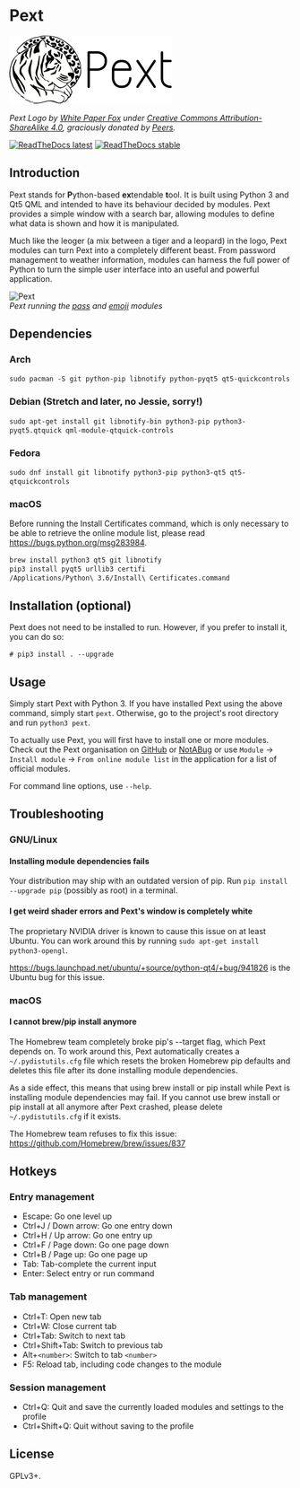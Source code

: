 # Pext

![Pext logo](/logo.png)

*Pext Logo by [White Paper Fox](http://whitepaperfox.com/) under
[Creative Commons Attribution-ShareAlike 4.0](https://creativecommons.org/licenses/by-sa/4.0/),
graciously donated by [Peers](https://peers.community/).*

[![ReadTheDocs latest](https://readthedocs.org/projects/pext/badge/?version=latest)](https://pext.readthedocs.io/en/latest/?badge=latest)
[![ReadTheDocs stable](https://readthedocs.org/projects/pext/badge/?version=stable)](https://pext.readthedocs.io/en/stable/?badge=stable)

## Introduction
Pext stands for **P**ython-based **ex**tendable **t**ool. It is built using
Python 3 and Qt5 QML and intended to have its behaviour decided by modules. Pext
provides a simple window with a search bar, allowing modules to define what
data is shown and how it is manipulated.

Much like the leoger (a mix between a tiger and a leopard) in the logo, Pext
modules can turn Pext into a completely different beast. From password
management to weather information, modules can harness the full power of Python
to turn the simple user interface into an useful and powerful application.

![Pext](/screencast.gif)  
*Pext running the [pass](https://github.com/Pext/pext_module_pass) and
[emoji](https://github.com/Pext/pext_module_emoji) modules*

## Dependencies
### Arch

    sudo pacman -S git python-pip libnotify python-pyqt5 qt5-quickcontrols

### Debian (Stretch and later, no Jessie, sorry!)

    sudo apt-get install git libnotify-bin python3-pip python3-pyqt5.qtquick qml-module-qtquick-controls

### Fedora

    sudo dnf install git libnotify python3-pip python3-qt5 qt5-qtquickcontrols

### macOS
Before running the Install Certificates command, which is only necessary to be
able to retrieve the online module list, please read https://bugs.python.org/msg283984.

    brew install python3 qt5 git libnotify
    pip3 install pyqt5 urllib3 certifi
    /Applications/Python\ 3.6/Install\ Certificates.command

## Installation (optional)
Pext does not need to be installed to run. However, if you prefer to install
it, you can do so:

    # pip3 install . --upgrade

## Usage
Simply start Pext with Python 3. If you have installed Pext using the above
command, simply start `pext`. Otherwise, go to the project's root directory and
run `python3 pext`.

To actually use Pext, you will first have to install one or more modules. Check
out the Pext organisation on
[GitHub](https://github.com/Pext) or [NotABug](https://notabug.org/Pext)
or use `Module` -> `Install module` -> `From online module list` in the
application for a list of official modules.

For command line options, use `--help`.

## Troubleshooting
### GNU/Linux
#### Installing module dependencies fails
Your distribution may ship with an outdated version of pip. Run
``pip install --upgrade pip`` (possibly as root) in a terminal.

#### I get weird shader errors and Pext's window is completely white
The proprietary NVIDIA driver is known to cause this issue on at least Ubuntu.
You can work around this by running ``sudo apt-get install python3-opengl``.

https://bugs.launchpad.net/ubuntu/+source/python-qt4/+bug/941826 is the Ubuntu
bug for this issue.

### macOS
#### I cannot brew/pip install anymore
The Homebrew team completely broke pip's --target flag, which Pext depends on.
To work around this, Pext automatically creates a ``~/.pydistutils.cfg`` file
which resets the broken Homebrew pip defaults and deletes this file after its
done installing module dependencies.

As a side effect, this means that using brew install or pip install while Pext
is installing module dependencies may fail. If you cannot use brew install or
pip install at all anymore after Pext crashed, please delete
``~/.pydistutils.cfg`` if it exists.

The Homebrew team refuses to fix this issue: https://github.com/Homebrew/brew/issues/837

## Hotkeys
### Entry management
- Escape: Go one level up
- Ctrl+J / Down arrow: Go one entry down
- Ctrl+H / Up arrow: Go one entry up
- Ctrl+F / Page down: Go one page down
- Ctrl+B / Page up: Go one page up
- Tab: Tab-complete the current input
- Enter: Select entry or run command

### Tab management
- Ctrl+T: Open new tab
- Ctrl+W: Close current tab
- Ctrl+Tab: Switch to next tab
- Ctrl+Shift+Tab: Switch to previous tab
- Alt+`<number>`: Switch to tab `<number>`
- F5: Reload tab, including code changes to the module

### Session management
- Ctrl+Q: Quit and save the currently loaded modules and settings to the profile
- Ctrl+Shift+Q: Quit without saving to the profile

## License
GPLv3+.
